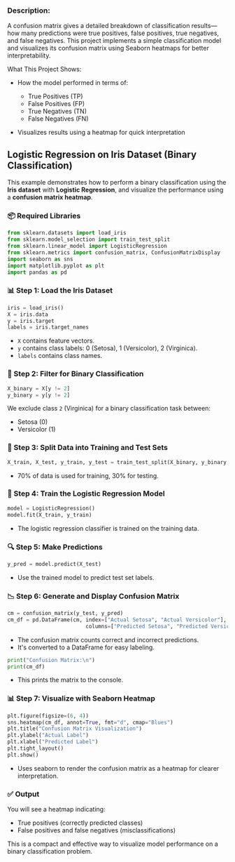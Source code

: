 ### Description:

A confusion matrix gives a detailed breakdown of classification results—how many predictions were true positives, false positives, true negatives, and false negatives. This project implements a simple classification model and visualizes its confusion matrix using Seaborn heatmaps for better interpretability.

What This Project Shows:
- How the model performed in terms of:
    - True Positives (TP)
    - False Positives (FP)
    - True Negatives (TN)
    - False Negatives (FN)

- Visualizes results using a heatmap for quick interpretation

## Logistic Regression on Iris Dataset (Binary Classification)

This example demonstrates how to perform a binary classification using the **Iris dataset** with **Logistic Regression**, and visualize the performance using a **confusion matrix heatmap**.

### 📦 Required Libraries

```python
from sklearn.datasets import load_iris
from sklearn.model_selection import train_test_split
from sklearn.linear_model import LogisticRegression
from sklearn.metrics import confusion_matrix, ConfusionMatrixDisplay
import seaborn as sns
import matplotlib.pyplot as plt
import pandas as pd
```

### 📊 Step 1: Load the Iris Dataset

```python
iris = load_iris()
X = iris.data
y = iris.target
labels = iris.target_names
```

* `X` contains feature vectors.
* `y` contains class labels: 0 (Setosa), 1 (Versicolor), 2 (Virginica).
* `labels` contains class names.

### 🎯 Step 2: Filter for Binary Classification

```python
X_binary = X[y != 2]
y_binary = y[y != 2]
```

We exclude class `2` (Virginica) for a binary classification task between:

* Setosa (0)
* Versicolor (1)

### 🧪 Step 3: Split Data into Training and Test Sets

```python
X_train, X_test, y_train, y_test = train_test_split(X_binary, y_binary, test_size=0.3, random_state=42)
```

* 70% of data is used for training, 30% for testing.

### 🤖 Step 4: Train the Logistic Regression Model

```python
model = LogisticRegression()
model.fit(X_train, y_train)
```

* The logistic regression classifier is trained on the training data.

### 🔍 Step 5: Make Predictions

```python
y_pred = model.predict(X_test)
```

* Use the trained model to predict test set labels.

### 📉 Step 6: Generate and Display Confusion Matrix

```python
cm = confusion_matrix(y_test, y_pred)
cm_df = pd.DataFrame(cm, index=["Actual Setosa", "Actual Versicolor"],
                         columns=["Predicted Setosa", "Predicted Versicolor"])
```

* The confusion matrix counts correct and incorrect predictions.
* It's converted to a DataFrame for easy labeling.

```python
print("Confusion Matrix:\n")
print(cm_df)
```

* This prints the matrix to the console.

### 📊 Step 7: Visualize with Seaborn Heatmap

```python
plt.figure(figsize=(6, 4))
sns.heatmap(cm_df, annot=True, fmt="d", cmap="Blues")
plt.title("Confusion Matrix Visualization")
plt.ylabel("Actual Label")
plt.xlabel("Predicted Label")
plt.tight_layout()
plt.show()
```

* Uses seaborn to render the confusion matrix as a heatmap for clearer interpretation.

### ✅ Output

You will see a heatmap indicating:

* True positives (correctly predicted classes)
* False positives and false negatives (misclassifications)

This is a compact and effective way to visualize model performance on a binary classification problem.
